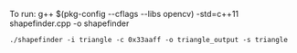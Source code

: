 To run:
    g++ $(pkg-config --cflags --libs opencv) -std=c++11  shapefinder.cpp -o shapefinder

    ./shapefinder -i triangle -c 0x33aaff -o triangle_output -s triangle
